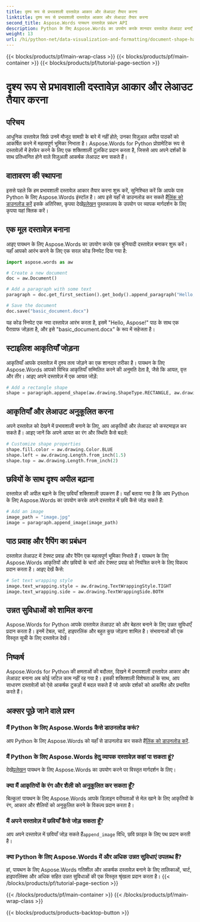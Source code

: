 ```yaml
---
title: दृश्य रूप से प्रभावशाली दस्तावेज़ आकार और लेआउट तैयार करना
linktitle: दृश्य रूप से प्रभावशाली दस्तावेज़ आकार और लेआउट तैयार करना
second_title: Aspose.Words पायथन दस्तावेज़ प्रबंधन API
description: Python के लिए Aspose.Words का उपयोग करके शानदार दस्तावेज़ लेआउट बनाएँ। आकृतियाँ जोड़ना, शैलियाँ कस्टमाइज़ करना, छवियाँ सम्मिलित करना, टेक्स्ट प्रवाह प्रबंधित करना और अपील बढ़ाना सीखें।
weight: 13
url: /hi/python-net/data-visualization-and-formatting/document-shape-handling-formatting/
---
```


{{< blocks/products/pf/main-wrap-class >}}
{{< blocks/products/pf/main-container >}}
{{< blocks/products/pf/tutorial-page-section >}}

# दृश्य रूप से प्रभावशाली दस्तावेज़ आकार और लेआउट तैयार करना


## परिचय

आधुनिक दस्तावेज़ सिर्फ़ उनमें मौजूद सामग्री के बारे में नहीं होते; उनका विज़ुअल अपील पाठकों को आकर्षित करने में महत्वपूर्ण भूमिका निभाता है। Aspose.Words for Python प्रोग्रामेटिक रूप से दस्तावेज़ों में हेरफेर करने के लिए एक शक्तिशाली टूलकिट प्रदान करता है, जिससे आप अपने दर्शकों के साथ प्रतिध्वनित होने वाले विज़ुअली आकर्षक लेआउट बना सकते हैं।

## वातावरण की स्थापना

 इससे पहले कि हम प्रभावशाली दस्तावेज़ आकार तैयार करना शुरू करें, सुनिश्चित करें कि आपके पास Python के लिए Aspose.Words इंस्टॉल है। आप इसे यहाँ से डाउनलोड कर सकते हैं[लिंक को डाउनलोड करें](https://releases.aspose.com/words/python/) इसके अतिरिक्त, कृपया देखें[प्रलेखन](https://reference.aspose.com/words/python-net/) पुस्तकालय के उपयोग पर व्यापक मार्गदर्शन के लिए कृपया यहां क्लिक करें।

## एक मूल दस्तावेज़ बनाना

आइए पायथन के लिए Aspose.Words का उपयोग करके एक बुनियादी दस्तावेज़ बनाकर शुरू करें। यहाँ आपको आरंभ करने के लिए एक सरल कोड स्निपेट दिया गया है:

```python
import aspose.words as aw

# Create a new document
doc = aw.Document()

# Add a paragraph with some text
paragraph = doc.get_first_section().get_body().append_paragraph("Hello, Aspose!")

# Save the document
doc.save("basic_document.docx")
```

यह कोड स्निपेट एक नया दस्तावेज़ आरंभ करता है, इसमें "Hello, Aspose!" पाठ के साथ एक पैराग्राफ जोड़ता है, और इसे "basic_document.docx" के रूप में सहेजता है।

## स्टाइलिश आकृतियाँ जोड़ना

आकृतियाँ आपके दस्तावेज़ में दृश्य तत्व जोड़ने का एक शानदार तरीका है। पायथन के लिए Aspose.Words आपको विभिन्न आकृतियाँ सम्मिलित करने की अनुमति देता है, जैसे कि आयत, वृत्त और तीर। आइए अपने दस्तावेज़ में एक आयत जोड़ें:

```python
# Add a rectangle shape
shape = paragraph.append_shape(aw.drawing.ShapeType.RECTANGLE, aw.drawing.RelativeHorizontalPosition.LEFT_MARGIN, 100, aw.drawing.RelativeVerticalPosition.TOP_MARGIN, 100, 200, 100)
```

## आकृतियाँ और लेआउट अनुकूलित करना

अपने दस्तावेज़ को देखने में प्रभावशाली बनाने के लिए, आप आकृतियों और लेआउट को कस्टमाइज़ कर सकते हैं। आइए जानें कि अपने आयत का रंग और स्थिति कैसे बदलें:

```python
# Customize shape properties
shape.fill.color = aw.drawing.Color.BLUE
shape.left = aw.drawing.Length.from_inch(1.5)
shape.top = aw.drawing.Length.from_inch(2)
```

## छवियों के साथ दृश्य अपील बढ़ाना

दस्तावेज़ की अपील बढ़ाने के लिए छवियाँ शक्तिशाली उपकरण हैं। यहाँ बताया गया है कि आप Python के लिए Aspose.Words का उपयोग करके अपने दस्तावेज़ में छवि कैसे जोड़ सकते हैं:

```python
# Add an image
image_path = "image.jpg"
image = paragraph.append_image(image_path)
```

## पाठ प्रवाह और रैपिंग का प्रबंधन

दस्तावेज़ लेआउट में टेक्स्ट प्रवाह और रैपिंग एक महत्वपूर्ण भूमिका निभाते हैं। पायथन के लिए Aspose.Words आकृतियों और छवियों के चारों ओर टेक्स्ट प्रवाह को नियंत्रित करने के लिए विकल्प प्रदान करता है। आइए देखें कैसे:

```python
# Set text wrapping style
image.text_wrapping.style = aw.drawing.TextWrappingStyle.TIGHT
image.text_wrapping.side = aw.drawing.TextWrappingSide.BOTH
```

## उन्नत सुविधाओं को शामिल करना

Aspose.Words for Python आपके दस्तावेज़ लेआउट को और बेहतर बनाने के लिए उन्नत सुविधाएँ प्रदान करता है। इनमें टेबल, चार्ट, हाइपरलिंक और बहुत कुछ जोड़ना शामिल है। संभावनाओं की एक विस्तृत सूची के लिए दस्तावेज़ देखें।

## निष्कर्ष

Aspose.Words for Python की क्षमताओं की बदौलत, दिखने में प्रभावशाली दस्तावेज़ आकार और लेआउट बनाना अब कोई जटिल काम नहीं रह गया है। इसकी शक्तिशाली विशेषताओं के साथ, आप साधारण दस्तावेज़ों को ऐसे आकर्षक टुकड़ों में बदल सकते हैं जो आपके दर्शकों को आकर्षित और प्रभावित करते हैं।

## अक्सर पूछे जाने वाले प्रश्न

### मैं Python के लिए Aspose.Words कैसे डाउनलोड करूं?
 आप Python के लिए Aspose.Words को यहाँ से डाउनलोड कर सकते हैं[लिंक को डाउनलोड करें](https://releases.aspose.com/words/python/).

### मैं Python के लिए Aspose.Words हेतु व्यापक दस्तावेज़ कहां पा सकता हूं?
 देखें[प्रलेखन](https://reference.aspose.com/words/python-net/) पायथन के लिए Aspose.Words का उपयोग करने पर विस्तृत मार्गदर्शन के लिए।

### क्या मैं आकृतियों के रंग और शैली को अनुकूलित कर सकता हूँ?
बिल्कुल! पायथन के लिए Aspose.Words आपके डिज़ाइन वरीयताओं से मेल खाने के लिए आकृतियों के रंग, आकार और शैलियों को अनुकूलित करने के विकल्प प्रदान करता है।

### मैं अपने दस्तावेज़ में छवियाँ कैसे जोड़ सकता हूँ?
आप अपने दस्तावेज़ में छवियाँ जोड़ सकते हैं`append_image` विधि, छवि फ़ाइल के लिए पथ प्रदान करती है।

### क्या Python के लिए Aspose.Words में और अधिक उन्नत सुविधाएं उपलब्ध हैं?
हां, पायथन के लिए Aspose.Words गतिशील और आकर्षक दस्तावेज़ बनाने के लिए तालिकाओं, चार्ट, हाइपरलिंक्स और अधिक सहित उन्नत सुविधाओं की एक विस्तृत श्रृंखला प्रदान करता है।
{{< /blocks/products/pf/tutorial-page-section >}}

{{< /blocks/products/pf/main-container >}}
{{< /blocks/products/pf/main-wrap-class >}}

{{< blocks/products/products-backtop-button >}}
